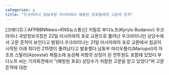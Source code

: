 ```yaml
---
categories: g
title: "우크라이나 정보국장 러시아에서 해방된 포로들에게 고문의 흔적"
---
```

[크레디트ⓒAFPBBNNews=KNS뉴스통신] 키릴로 부다노프(Kyrylo Budanov) 우크라이나 국방정보국장은 22일 러시아와의 포로 교환으로 풀려난 우크라이나인 상당수에서 고문 흔적이 보인다고 밝혔다.우크라이나는 21일 러시아와의 포로 교환에서 침공이 시작된 이래 최다인 215명이 풀려났다고 발표했다.남동부 마리우폴리(Mariupol)의 아조프 스탈리(Azovstal) 제철소에 농성해 저항의 상징이 된 전투원도 포함돼 있었다.부다노프 씨는 기자회견에서 "(해방된 포로) 상당수가 처참한 고문을 받고 있었다"며 고문 흔적에 대한